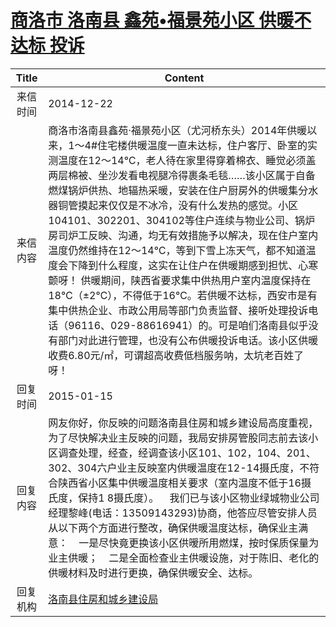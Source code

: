 # <a href="http://www.shangluo.gov.cn/zmhd/ldxxxx.jsp?urltype=leadermail.LeaderMailContentUrl&wbtreeid=1112&leadermailid=2867">商洛市 洛南县 鑫苑•福景苑小区 供暖不达标 投诉</a>
|Title|Content|
|:---:|---|
|来信时间|2014-12-22|
|来信内容|商洛市洛南县鑫苑·福景苑小区（尤河桥东头）2014年供暖以来，1～4#住宅楼供暖温度一直未达标，住户客厅、卧室的实测温度在12～14℃，老人待在家里得穿着棉衣、睡觉必须盖两层棉被、坐沙发看电视腿冷得裹条毛毯……该小区属于自备燃煤锅炉供热、地辐热采暖，安装在住户厨房外的供暖集分水器铜管摸起来仅仅是不冰冷，没有什么发热的感觉。小区104101、302201、304102等住户连续与物业公司、锅炉房司炉工反映、沟通，均无有效措施予以解决，现在住户室内温度仍然维持在12～14℃，等到下雪上冻天气，都不知道温度会下降到什么程度，这实在让住户在供暖期感到担忧、心寒颤呀！ 供暖期间，陕西省要求集中供热用户室内温度保持在18℃（±2℃），不得低于16℃。若供暖不达标，西安市是有集中供热企业、市政公用局等部门负责监督、接听处理投诉电话（96116、029-88616941）的。可是咱们洛南县似乎没有部门对此进行管理，也没有公布供暖投诉电话。该小区供暖收费6.80元/㎡，可谓超高收费低档服务呐，太坑老百姓了呀！|
|回复时间|2015-01-15|
|回复内容|网友你好，你反映的问题洛南县住房和城乡建设局高度重视，为了尽快解决业主反映的问题，我局安排房管股同志前去该小区调查处理，经查，经调查该小区101、102，104、201、302、304六户业主反映室内供暖温度在12-14摄氏度，不符合陕西省小区集中供暖温度相关要求（室内温度不低于16摄氏度，保持1 8摄氏度）。    我们已与该小区物业绿城物业公司经理黎峰(电话：13509143293)协商，他答应尽管安排人员从以下两个方面进行整改，确保供暖温度达标，确保业主满意：    一是尽快竟更换该小区供暧所用燃煤，按时保质保量为业主供暖；    二是全面检查业主供暖设施，对于陈旧、老化的供暖材料及时进行更换，确保供暖安全、达标。|
|回复机构|<a href="../../categories/agencies/洛南县住房和城乡建设局.md">洛南县住房和城乡建设局</a>|